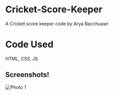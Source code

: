 # Cricket-Score-Keeper

A Cricket score keeper code by Arya Bacchuawr

# Code Used
HTML, CSS, JS

## Screenshots!
![Photo 1](https://cdn.discordapp.com/attachments/966736027563733092/1102896873724985384/image.png)
